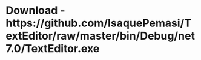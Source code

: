 <h1>Download - https://github.com/IsaquePemasi/TextEditor/raw/master/bin/Debug/net7.0/TextEditor.exe</h1>